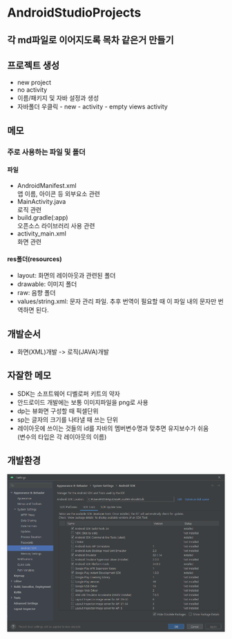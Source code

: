 # AndroidStudioProjects

## 각 md파일로 이어지도록 목차 같은거 만들기

## 프로젝트 생성
- new project
- no activity
- 이름/패키지 및 자바 설정과 생성
- 자바폴더 우클릭 - new - activity - empty views activity

## 메모
### 주로 사용하는 파일 및 폴더
#### 파일
- AndroidManifest.xml  
앱 이름, 아이콘 등 외부요소 관련
- MainActivity.java  
로직 관련
- build.gradle(:app)  
오픈소스 라이브러리 사용 관련
- activity_main.xml  
화면 관련
#### res폴더(resources)
- layout: 화면의 레이아웃과 관련된 폴더
- drawable: 이미지 폴더
- raw: 음향 폴더
- values/string.xml: 문자 관리 파일.
추후 번역이 필요할 때 이 파일 내의 문자만 번역하면 된다.



## 개발순서
- 화면(XML)개발 -> 로직(JAVA)개발

## 자잘한 메모
- SDK는 소프트웨어 디벨로퍼 키트의 약자
- 안드로이드 개발에는 보통 이미지파일을 png로 사용
- dp는 뷰화면 구성할 때 픽셀단위
- sp는 글자의 크기를 나타낼 때 쓰는 단위
- 레이아웃에 쓰이는 것들의 id를 자바의 멤버변수명과 맞추면 유지보수가 쉬움  
(변수의 타입은 각 레이아웃의 이름)

## 개발환경
![sdk 메니저](sdkset.png)
